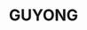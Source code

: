 ---
lastmod: '2025-04-06T06:05:20+00:00'
latitude: -33.462193
layout: suburb
longitude: 149.158755
postcode: '2798'
state: NSW
title: GUYONG
url: /nsw/guyong/
---